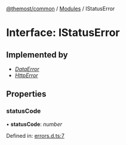 [@themost/common](../README.md) / [Modules](../modules.md) / IStatusError

# Interface: IStatusError

## Implemented by

* [*DataError*](../classes/dataerror.md)
* [*HttpError*](../classes/httperror.md)

## Properties

### statusCode

• **statusCode**: *number*

Defined in: [errors.d.ts:7](https://github.com/themost-framework/themost-common/blob/580db67/errors.d.ts#L7)
